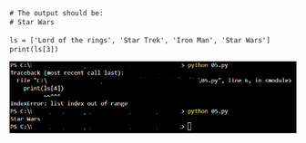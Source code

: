 ```
# The output should be:
# Star Wars

ls = ['Lord of the rings', 'Star Trek', 'Iron Man', 'Star Wars']
print(ls[3])

```

![plsfix05](https://github.com/techgrounds/techgrounds-EligioPessoa/blob/main/00_includes/plsfix05.png)
